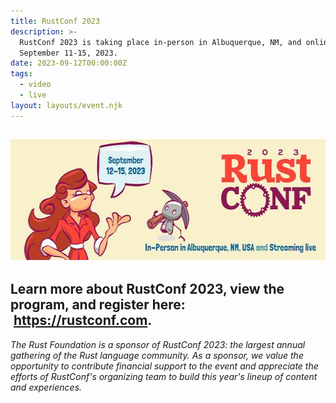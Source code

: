```yaml
---
title: RustConf 2023
description: >-
  RustConf 2023 is taking place in-person in Albuquerque, NM, and online from
  September 11-15, 2023.
date: 2023-09-12T00:00:00Z
tags:
  - video
  - live
layout: layouts/event.njk
---
```

## <img src="/img/news/2023-03-06-rustconf-cfp/rustconf.jpeg" width="580" height="193" />

## Learn more about RustConf 2023, view the program, and register here: &nbsp;<a target="_blank" href="https://rustconf.com">https://rustconf.com</a>.&nbsp;



*The Rust Foundation is a sponsor of RustConf 2023: the largest annual gathering of the Rust language community. As a sponsor, we value the opportunity to contribute financial support to the event and appreciate the efforts of RustConf's organizing team to build this year's lineup of content and experiences.&nbsp;*